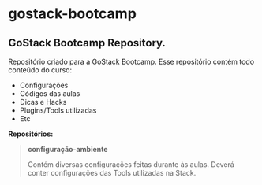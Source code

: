 # gostack-bootcamp
## GoStack Bootcamp Repository.

Repositório criado para a GoStack Bootcamp.
Esse repositório contém todo conteúdo do curso: 

- Configurações
- Códigos das aulas
- Dicas e Hacks
- Plugins/Tools utilizadas
- Etc

**Repositórios:**

>**configuração-ambiente**
>
>Contém diversas configurações feitas durante às aulas.
>Deverá conter configurações das Tools utilizadas na Stack.




